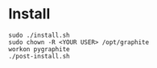 Install
=======

    sudo ./install.sh
    sudo chown -R <YOUR USER> /opt/graphite
    workon pygraphite
    ./post-install.sh
